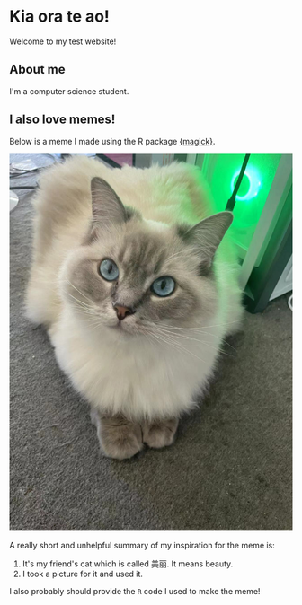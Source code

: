 # Kia ora te ao!

Welcome to my test website! 

## About me

I'm a computer science student. 

## I also love memes!

Below is a meme I made using the R package [{magick}](https://cran.r-project.org/web/packages/magick/vignettes/intro.html).

![](my_meme.png)

A really short and unhelpful summary of my inspiration for the meme is:

1. It's my friend's cat which is called 美丽. It means beauty.
2. I took a picture for it and used it.

I also probably should provide the `R` code I used to make the meme!
